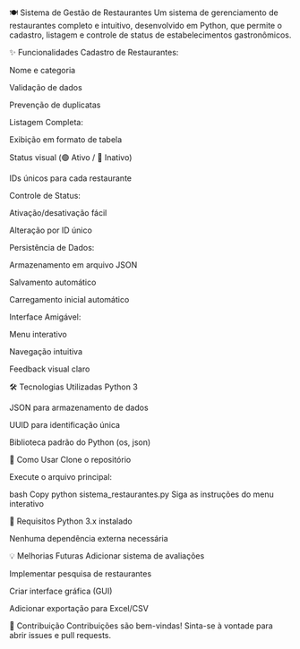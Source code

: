 🍽️ Sistema de Gestão de Restaurantes
Um sistema de gerenciamento de restaurantes completo e intuitivo, desenvolvido em Python, que permite o cadastro, listagem e controle de status de estabelecimentos gastronômicos.

✨ Funcionalidades
Cadastro de Restaurantes:

Nome e categoria

Validação de dados

Prevenção de duplicatas

Listagem Completa:

Exibição em formato de tabela

Status visual (🟢 Ativo / 🔴 Inativo)

IDs únicos para cada restaurante

Controle de Status:

Ativação/desativação fácil

Alteração por ID único

Persistência de Dados:

Armazenamento em arquivo JSON

Salvamento automático

Carregamento inicial automático

Interface Amigável:

Menu interativo

Navegação intuitiva

Feedback visual claro

🛠️ Tecnologias Utilizadas
Python 3

JSON para armazenamento de dados

UUID para identificação única

Biblioteca padrão do Python (os, json)

🚀 Como Usar
Clone o repositório

Execute o arquivo principal:

bash
Copy
python sistema_restaurantes.py
Siga as instruções do menu interativo

📝 Requisitos
Python 3.x instalado

Nenhuma dependência externa necessária

💡 Melhorias Futuras
Adicionar sistema de avaliações

Implementar pesquisa de restaurantes

Criar interface gráfica (GUI)

Adicionar exportação para Excel/CSV

🤝 Contribuição
Contribuições são bem-vindas! Sinta-se à vontade para abrir issues e pull requests.
